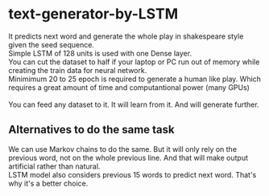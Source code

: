 # text-generator-by-LSTM

It predicts next word and generate the whole play in shakespeare style given the seed sequence. <br/>
Simple LSTM of 128 units is used with one Dense layer. <br/>
You can cut the dataset to half if your laptop or PC run out of memory while creating the train data for neural network. <br/>
Minimimum 20 to 25 epoch is required to generate a human like play. Which requires a great amount of time and computantional power (many GPUs)<br/>
<br/>
You can feed any dataset to it. It will learn from it. And will generate further.

## Alternatives to do the same task
We can use Markov chains to do the same. But it will only rely on the previous word, not on the whole previous line. And that will make output artificial rather than natural.<br/> 
LSTM model also considers previous 15 words to predict next word. That's why it's a better choice.
